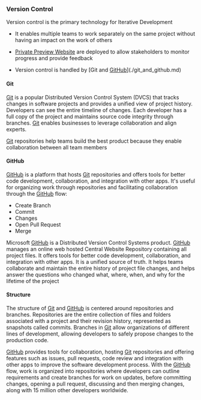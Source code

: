 
### Version Control

Version control is the primary technology for Iterative Development

- It enables multiple teams to work separately on the same project without having an impact on the work of others
  
- [Private Preview Website](preview.md) are deployed to allow stakeholders to monitor progress and provide feedback

- Version control is handled by [Git and [GitHub](github.md)](./git_and_github.md)
  
#### Git

[Git](git.md) is a popular Distributed Version Control System (DVCS) that tracks changes in software projects and provides a unified view of project history. Developers can see the entire timeline of changes. Each developer has a full copy of the project and maintains source code integrity through branches. [Git](git.md) enables businesses to leverage collaboration and align experts. 

[Git](git.md) repositories help teams build the best product because they enable collaboration between all team members 


#### GitHub

[GitHub](github.md) is a platform that hosts [Git](git.md) repositories and offers tools for better code development, collaboration, and integration with other apps. It's useful for organizing work through repositories and facilitating collaboration through the [GitHub](github.md) flow: 

- Create Branch 
- Commit
- Changes
- Open Pull Request
- Merge

Microsoft [GitHub](github.md) is a Distributed Version Control Systems  product. [GitHub](github.md) manages an online web hosted Central Website Repository containing all project files. It offers tools for better code development, collaboration, and integration with other apps. It is a unified source of truth. It helps teams collaborate and maintain the entire history of project file changes, and helps answer the questions who changed what, where, when, and why for the lifetime of the project



#### Structure

The structure of [Git](git.md) and [GitHub](github.md) is centered around repositories and branches. Repositories are the entire collection of files and folders associated with a project and their revision history, represented as snapshots called commits. Branches in [Git](git.md) allow organizations of different lines of development, allowing developers to safely propose changes to the production code.

[GitHub](github.md) provides tools for collaboration, hosting [Git](git.md) repositories and offering features such as issues, pull requests, code review and integration with other apps to improve the software development process. With the [GitHub](github.md) flow, work is organized into repositories where developers can outline requirements and create branches for work on updates, before committing changes, opening a pull request, discussing and then merging changes, along with 15 million other developers worldwide.
